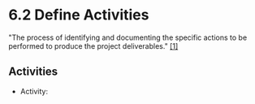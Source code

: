 # 6.2 Define Activities

"The process of identifying and documenting the specific actions to be performed
to produce the project deliverables." [[1]](../home.md#references)

## Activities

- Activity:
